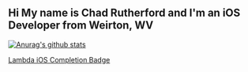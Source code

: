 ## Hi My name is Chad Rutherford and I'm an iOS Developer from Weirton, WV

[![Anurag's github stats](https://github-readme-stats.vercel.app/api?username=chadarutherford&show_icons=true&theme=nightowl)](https://github.com/anuraghazra/github-readme-stats)


[Lambda iOS Completion Badge](https://images.youracclaim.com/size/680x680/images/8a62aace-1738-4782-8a30-2a8ed0968844/lambda-badge-ios-dev.png)
